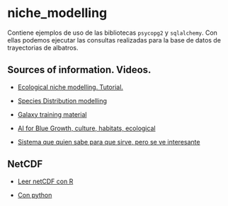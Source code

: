 # niche_modelling

Contiene ejemplos de uso de las bibliotecas `psycopg2` y `sqlalchemy`. Con ellas
podemos ejecutar las consultas realizadas para la base de datos de trayectorias
de albatros.

## Sources of information. Videos.

- [Ecological niche modelling. Tutorial.](https://www.youtube.com/watch?v=2gMM3gCwuRM&list=PLRyq_4VPZ9g-jDZNdJ1d4WgnR662kZG1C)

- [Species Distribution modelling](https://www.youtube.com/watch?v=oe8dwtnIPBs)

- [Galaxy training material](https://www.youtube.com/watch?v=049YaLJxtiM&list=PLHbyByjsEo7ky_Yh7jeNBI_fmBS3GgOwT)

- [AI for Blue Growth, culture, habitats, ecological](https://www.youtube.com/watch?v=yAAx3XC0Mxw)

- [Sistema que quien sabe para que sirve, pero se ve interesante](https://services.d4science.org/group/alienandinvasivespecies)

## NetCDF

- [Leer netCDF con R](https://towardsdatascience.com/how-to-crack-open-netcdf-files-in-r-and-extract-data-as-time-series-24107b70dcd)

- [Con python](http://schubert.atmos.colostate.edu/~cslocum/netcdf_example.html)
